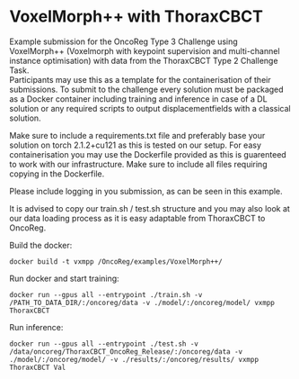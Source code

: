 # VoxelMorph++ with ThoraxCBCT

Example submission for the OncoReg Type 3 Challenge using VoxelMorph++ (Voxelmorph with keypoint supervision and multi-channel instance optimisation) with data from the ThoraxCBCT Type 2 Challenge Task.  
Participants may use this as a template for the containerisation of their submissions. 
To submit to the challenge every solution must be packaged as a Docker container including training and inference in case of a DL solution or any required scripts to output displacementfields with a classical solution.

Make sure to include a requirements.txt file and preferably base your solution on torch 2.1.2+cu121 as this is tested on our setup.
For easy containerisation you may use the Dockerfile provided as this is guarenteed to work with our infrastructure. Make sure to include all files requiring copying in the Dockerfile.

Please include logging in you submission, as can be seen in this example. 

It is advised to copy our train.sh / test.sh structure and you may also look at our data loading process as it is easy adaptable from ThoraxCBCT to OncoReg.


Build the docker:

```
docker build -t vxmpp /OncoReg/examples/VoxelMorph++/
```

Run docker and start training:

```
docker run --gpus all --entrypoint ./train.sh -v /PATH_TO_DATA_DIR/:/oncoreg/data -v ./model/:/oncoreg/model/ vxmpp ThoraxCBCT
```

Run inference:

```
docker run --gpus all --entrypoint ./test.sh -v /data/oncoreg/ThoraxCBCT_OncoReg_Release/:/oncoreg/data -v ./model/:/oncoreg/model/ -v ./results/:/oncoreg/results/ vxmpp ThoraxCBCT Val
```


